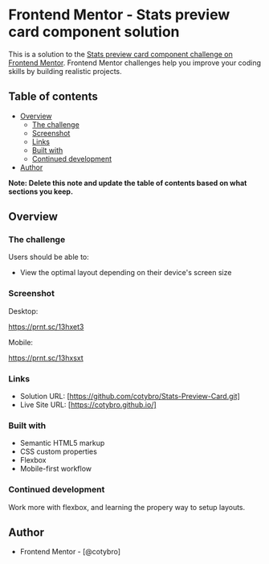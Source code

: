 # Frontend Mentor - Stats preview card component solution

This is a solution to the [Stats preview card component challenge on Frontend Mentor](https://www.frontendmentor.io/challenges/stats-preview-card-component-8JqbgoU62). Frontend Mentor challenges help you improve your coding skills by building realistic projects. 

## Table of contents

- [Overview](#overview)
  - [The challenge](#the-challenge)
  - [Screenshot](#screenshot)
  - [Links](#links)
  - [Built with](#built-with)
  - [Continued development](#continued-development)
- [Author](#author)


**Note: Delete this note and update the table of contents based on what sections you keep.**

## Overview

### The challenge

Users should be able to:

- View the optimal layout depending on their device's screen size

### Screenshot
Desktop:

https://prnt.sc/13hxet3

Mobile:

https://prnt.sc/13hxsxt

### Links

- Solution URL: [https://github.com/cotybro/Stats-Preview-Card.git]
- Live Site URL: [https://cotybro.github.io/]

### Built with

- Semantic HTML5 markup
- CSS custom properties
- Flexbox
- Mobile-first workflow

### Continued development

Work more with flexbox, and learning the propery way to setup layouts.

## Author

- Frontend Mentor - [@cotybro]

